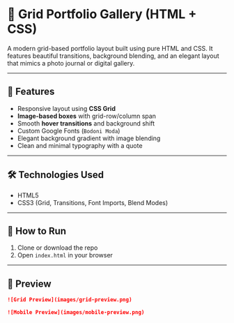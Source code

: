 # 🎨 Grid Portfolio Gallery (HTML + CSS)

A modern grid-based portfolio layout built using pure HTML and CSS. It features beautiful transitions, background blending, and an elegant layout that mimics a photo journal or digital gallery.

---

## 🌟 Features

- Responsive layout using **CSS Grid**
- **Image-based boxes** with grid-row/column span
- Smooth **hover transitions** and background shift
- Custom Google Fonts (`Bodoni Moda`)
- Elegant background gradient with image blending
- Clean and minimal typography with a quote

---

## 🛠️ Technologies Used

- HTML5
- CSS3 (Grid, Transitions, Font Imports, Blend Modes)

---

## 🚀 How to Run

1. Clone or download the repo
2. Open `index.html` in your browser

---

## 📸 Preview



```markdown
![Grid Preview](images/grid-preview.png)

![Mobile Preview](images/mobile-preview.png)

